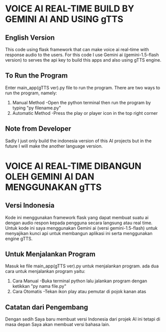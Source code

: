 # VOICE AI REAL-TIME BUILD BY GEMINI AI AND USING gTTS 


## English Version ##
This code using flask framework that can make voice ai real-time with response audio to the users.
For this code I use Gemini ai (gemini-1.5-flash version) to serves the api key to build this apps and also using gTTS engine.

## To Run the Program ##
Enter main_app(gTTS ver).py file to run the program. There are two ways to run the program, namely:
1. Manual Method
-Open the python terminal then run the program by typing "py filename.py"
2. Automatic Method
-Press the play or player icon in the top right corner

## Note from Developer ##
Sadly I just only build the indonesia version of this AI projects but in the future I will make the another language version.

# VOICE AI REAL-TIME DIBANGUN OLEH GEMINI AI DAN MENGGUNAKAN gTTS 


## Versi Indonesia ##
Kode ini menggunakan framework flask yang dapat membuat suatu ai dengan audio respon kepada pengguna secara langsung atau real time.
Untuk kode ini saya menggunakan Gemini ai (versi gemini-1.5-flash) untuk menyajikan kunci api untuk membangun aplikasi ini serta menggunakan engine gTTS.

## Untuk Menjalankan Program ##
Masuk ke file main_app(gTTS ver).py untuk menjalankan program. ada dua cara untuk menjalankan program yaitu:
1. Cara Manual
-Buka terminal python lalu jalankan program dengan ketikkan "py nama file.py"
2. Cara Otomatis
-Tekan ikon play atau pemutar di pojok kanan atas

## Catatan dari Pengembang ##
Dengan sedih Saya baru membuat versi Indonesia dari projek AI ini tetapi di masa depan Saya akan membuat versi bahasa lain.
